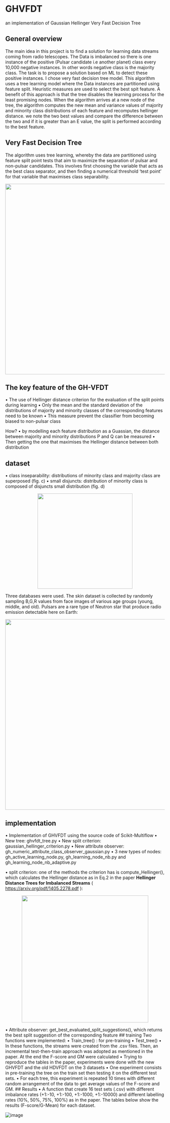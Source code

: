 # GHVFDT

an implementation of Gaussian Hellinger Very Fast Decision Tree

## General overview

The main idea in this project is to find a solution for learning data streams coming from radio telescopes. The Data is imbalanced so there is one instance of the positive (Pulsar candidate i.e another planet) class every 10,000 negative instances. In other words negative class is the majority class.
The task is to propose a solution based on ML to detect these positive instances. I chose very fast decision tree model. This algorithm uses a tree learning model where the Data instances are partitioned using feature split. Heuristic measures are used to select the best spit feature.
A benefit of this approach is that the tree disables the learning process for the least promising nodes.
When the algorithm arrives at a new node of the tree, the algorithm computes the new mean and variance values of majority and minority class distributions of each feature and recomputes hellinger distance. we note the two best values and compare the difference between the two and if it is greater than an E value, the split is performed according to the best feature.

## Very Fast Decision Tree
The algorithm uses tree learning, whereby the data are partitioned using feature split point tests that aim to maximize the separation of pulsar and non-pulsar candidates. This involves first choosing the variable that acts as the best class separator, and then finding a numerical threshold ‘test point’ for that variable that maximises class separability.


<center>
  
<p align="center">
  <img src="https://user-images.githubusercontent.com/45092804/197551022-1db44962-5d72-454c-9214-081b32af04e4.png" width="600" />
</p>

</center>

## The key feature of the GH-VFDT

• The use of Hellinger distance criterion for the evaluation of the split points during learning
• Only the mean and the standard deviation of the distributions of majority and minority classes of the corresponding features need to be known
• This measure prevent the classifier from becoming biased to non-pulsar class

How?
• by modelling each feature distribution as a Guassian, the distance between majority and minority distributions P and Q can be measured 
• Then getting the one that maximises the Hellinger distance between both distribution

## dataset
• class inseparability: distributions of minority class and majority class are superposed (fig. c)
• small disjuncts: distribution of minority class is composed of disjuncts small distribution (fig. d)

<center>
  
<p align="center">
  <img src="https://user-images.githubusercontent.com/45092804/197558082-dd8dc3a5-545f-456e-873c-0998b0abedb2.png" width="300" />
</p>

</center>

Three databases were used. The skin dataset is collected by randomly sampling B,G,R values from face images of various age groups (young, middle, and old). Pulsars are a rare type of Neutron star that produce radio emission detectable here on Earth:
<center>
  
<p align="center">
  <img src="https://user-images.githubusercontent.com/45092804/197560897-ca154caa-2357-4c9b-bbf1-b4680b7aa84e.png" width="600" />
</p>

</center>

## implementation
• Implementation of GHVFDT using the source code of Scikit-Multiflow
• New tree: ghvfdt_tree.py
• New split criterion: gaussian_hellinger_criterion.py
• New attribute observer: gh_numeric_attribute_class_observer_gaussian.py
• 3 new types of nodes: gh_active_learning_node.py, gh_learning_node_nb.py and gh_learning_node_nb_adaptive.py

• split criterion: one of the methods the criterion has is compute_Hellinger(), which calculates the Hellinger distance as in Eq.2 in the paper **Hellinger Distance Trees for Imbalanced Streams** ( https://arxiv.org/pdf/1405.2278.pdf ):

<center>
  
<p align="center">
  <img src="https://user-images.githubusercontent.com/45092804/197601860-829bba6b-cfd1-4f25-8bf7-2d32de7cab77.png" width="400" />
</p>

</center>
• Attribute observer: get_best_evaluated_split_suggestions(), which returns the best split suggestion of the corresponding feature 
## training
Two functions were implemented:
• Train_tree() : for pre-training 
• Test_tree() 
• In these functions, the streams were created from the .csv files. Then, an incremental test-then-train approach was adopted as mentioned in the paper. At the end the F-score and GM were calculated
• Trying to reproduce the tables in the paper, experiments were done with the new GHVFDT and the old HDVFDT on the 3 datasets
• One experiment consists in pre-training the tree on the train set then testing it on the different test sets. 
• For each tree, this experiment is repeated 10 times with different random arrangement of the data to get average values of the F-score and GM. 
## Results
• A function that create 16 test sets (.csv) with different imbalance rates (+1:-10, +1:-100, +1:-1000, +1:-10000) and different labelling rates (10%, 50%, 75%, 100%) as in the paper. The tables below show the results (F-score/G-Mean) for each dataset.
   
![image](https://user-images.githubusercontent.com/45092804/197604445-fd5cee6b-dcf5-446c-8809-dc178df6f1d7.png)

